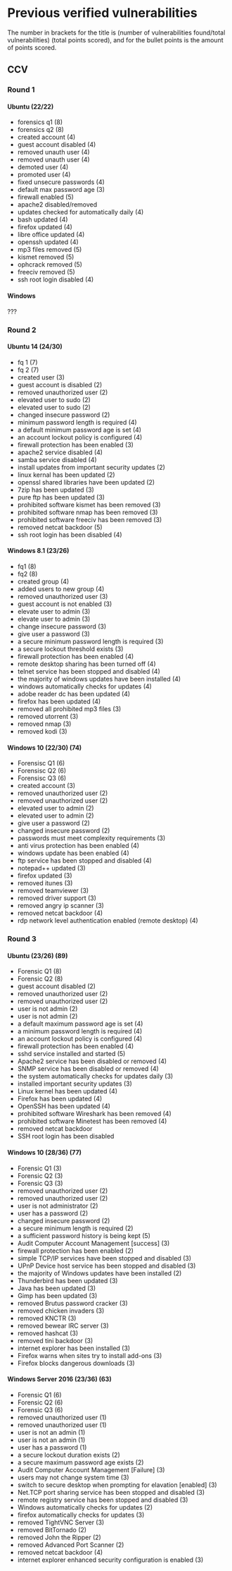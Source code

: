 # Previous verified vulnerabilities
The number in brackets for the title is (number of vulnerabilities found/total vulnerabilities) (total points scored), and for the bullet points is the amount of points scored.
## CCV
### Round 1
#### Ubuntu (22/22)
- forensics q1 (8)
- forensics q2 (8)
- created account (4)
- guest account disabled (4)
- removed unauth user (4)
- removed unauth user (4)
- demoted user (4)
- promoted user (4)
- fixed unsecure passwords (4)
- default max password age (3)
- firewall enabled (5)
- apache2 disabled/removed
- updates checked for automatically daily (4)
- bash updated (4)
- firefox updated (4)
- libre office updated (4)
- openssh updated (4)
- mp3 files removed (5)
- kismet removed (5)
- ophcrack removed (5)
- freeciv removed (5)
- ssh root login disabled (4)
#### Windows
???
### Round 2
#### Ubuntu 14 (24/30)
- fq 1 (7)
- fq 2 (7)
- created user (3)
- guest account is disabled (2)
- removed unauthorized user (2)
- elevated user to sudo (2)
- elevated user to sudo (2)
- changed insecure password (2)
- minimum password length is required (4)
- a default minimum password age is set (4)
- an account lockout policy is configured (4)
- firewall protection has been enabled (3)
- apache2 service disabled (4)
- samba service disabled (4)
- install updates from important security updates (2)
- linux kernal has been updated (2)
- openssl shared libraries have been updated (2)
- 7zip has been updated (3)
- pure ftp has been updated (3)
- prohibited software kismet has been removed (3)
- prohibited software nmap has been removed (3)
- prohibited software freeciv has been removed (3)
- removed netcat backdoor (5)
- ssh root login has been disabled (4)
#### Windows 8.1 (23/26)
- fq1 (8)
- fq2 (8)
- created group (4)
- added users to new group (4)
- removed unauthorized user (3)
- guest account is not enabled (3)
- elevate user to admin (3)
- elevate user to admin (3)
- change insecure password (3)
- give user a password (3)
- a secure minimum password length is required (3)
- a secure lockout threshold exists (3)
- firewall protection has been enabled (4)
- remote desktop sharing has been turned off (4)
- telnet service has been stopped and disabled (4)
- the majority of windows updates have been installed (4)
- windows automatically checks for updates (4)
- adobe reader dc has been updated (4)
- firefox has been updated (4)
- removed all prohibited mp3 files (3)
- removed utorrent (3)
- removed nmap (3)
- removed kodi (3)
#### Windows 10 (22/30) (74)
- Forensisc Q1 (6)
- Forensisc Q2 (6)
- Forensisc Q3 (6)
- created account (3)
- removed unauthorized user (2)
- removed unauthorized user (2)
- elevated user to admin (2)
- elevated user to admin (2)
- give user a password (2)
- changed insecure password (2)
- passwords must meet complexity requirements (3)
- anti virus protection has been enabled (4)
- windows update has been enabled (4)
- ftp service has been stopped and disabled (4)
- notepad++ updated (3)
- firefox updated (3)
- removed itunes (3)
- removed teamviewer (3)
- removed driver support (3)
- removed angry ip scanner (3)
- removed netcat backdoor (4)
- rdp network level authentication enabled (remote desktop) (4)
### Round 3
#### Ubuntu (23/26) (89)
- Forensic Q1 (8)
- Forensic Q2 (8)
- guest account disabled (2)
- removed unauthorized user (2)
- removed unauthorized user (2)
- user is not admin (2)
- user is not admin (2)
- a default maximum password age is set (4)
- a minimum password length is required (4)
- an account lockout policy is configured (4)
- firewall protection has been enabled (4)
- sshd service installed and started (5)
- Apache2 service has been disabled or removed (4)
- SNMP service has been disabled or removed (4)
- the system automatically checks for updates daily (3)
- installed important security updates (3)
- Linux kernel has been updated (4)
- Firefox has been updated (4)
- OpenSSH has been updated (4)
- prohibited software Wireshark has been removed (4)
- prohibited software Minetest has been removed (4)
- removed netcat backdoor
- SSH root login has been disabled
#### Windows 10 (28/36) (77)
- Forensic Q1 (3)
- Forensic Q2 (3)
- Forensic Q3 (3)
- removed unauthorized user (2)
- removed unauthorized user (2)
- user is not administrator (2)
- user has a password (2)
- changed insecure password (2)
- a secure minimum length is required (2)
- a sufficient password history is being kept (5)
- Audit Computer Account Management \[success\] (3)
- firewall protection has been enabled (2)
- simple TCP/IP services have been stopped and disabled (3)
- UPnP Device host service has been stopped and disabled (3)
- the majority of Windows updates have been installed (2)
- Thunderbird has been updated (3)
- Java has been updated (3)
- Gimp has been updated (3)
- removed Brutus password cracker (3)
- removed chicken invaders (3)
- removed KNCTR (3)
- removed bewear IRC server (3)
- removed hashcat (3)
- removed tini backdoor (3)
- internet explorer has been installed (3)
- Firefox warns when sites try to install add-ons (3)
- Firefox blocks dangerous downloads (3)
#### Windows Server 2016 (23/36) (63)
- Forensic Q1 (6)
- Forensic Q2 (6)
- Forensic Q3 (6)
- removed unauthorized user (1)
- removed unauthorized user (1)
- user is not an admin (1)
- user is not an admin (1)
- user has a password (1)
- a secure lockout duration exists (2)
- a secure maximum password age exists (2)
- Audit Computer Account Management \[Failure\] (3)
- users may not change system time (3)
- switch to secure desktop when prompting for elavation \[enabled\] (3)
- Net.TCP port sharing service has been stopped and disabled (3)
- remote registry service has been stopped and disabled (3)
- Windows automatically checks for updates (2)
- firefox automatically checks for updates (3)
- removed TightVNC Server (3)
- removed BitTornado (2)
- removed John the Ripper (2)
- removed Advanced Port Scanner (2)
- removed netcat backdoor (4)
- internet explorer enhanced security configuration is enabled (3)
